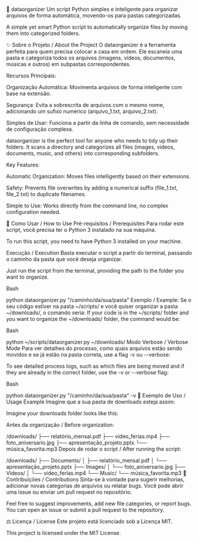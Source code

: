 📂 dataorganizer
Um script Python simples e inteligente para organizar arquivos de forma automática, movendo-os para pastas categorizadas.

A simple yet smart Python script to automatically organize files by moving them into categorized folders.

✨ Sobre o Projeto / About the Project
O dataorganizer é a ferramenta perfeita para quem precisa colocar a casa em ordem. Ele escaneia uma pasta e categoriza todos os arquivos (imagens, vídeos, documentos, músicas e outros) em subpastas correspondentes.

Recursos Principais:

Organização Automática: Movimenta arquivos de forma inteligente com base na extensão.

Segurança: Evita a sobrescrita de arquivos com o mesmo nome, adicionando um sufixo numérico (arquivo_1.txt, arquivo_2.txt).

Simples de Usar: Funciona a partir da linha de comando, sem necessidade de configuração complexa.

dataorganizer is the perfect tool for anyone who needs to tidy up their folders. It scans a directory and categorizes all files (images, videos, documents, music, and others) into corresponding subfolders.

Key Features:

Automatic Organization: Moves files intelligently based on their extensions.

Safety: Prevents file overwrites by adding a numerical suffix (file_1.txt, file_2.txt) to duplicate filenames.

Simple to Use: Works directly from the command line, no complex configuration needed.

🚀 Como Usar / How to Use
Pré-requisitos / Prerequisites
Para rodar este script, você precisa ter o Python 3 instalado na sua máquina.

To run this script, you need to have Python 3 installed on your machine.

Execução / Execution
Basta executar o script a partir do terminal, passando o caminho da pasta que você deseja organizar.

Just run the script from the terminal, providing the path to the folder you want to organize.

Bash

python dataorganizer.py "/caminho/da/sua/pasta"
Exemplo / Example:
Se o seu código estiver na pasta ~/scripts/ e você quiser organizar a pasta ~/downloads/, o comando seria:
If your code is in the ~/scripts/ folder and you want to organize the ~/downloads/ folder, the command would be:

Bash

python ~/scripts/dataorganizer.py ~/downloads/
Modo Verbose / Verbose Mode
Para ver detalhes do processo, como quais arquivos estão sendo movidos e se já estão na pasta correta, use a flag -v ou --verbose:

To see detailed process logs, such as which files are being moved and if they are already in the correct folder, use the -v or --verbose flag:

Bash

python dataorganizer.py "/caminho/da/sua/pasta" -v
📝 Exemplo de Uso / Usage Example
Imagine que a sua pasta de downloads esteja assim:

Imagine your downloads folder looks like this:

Antes da organização / Before organization:

/downloads/
├── relatório_mensal.pdf
├── video_ferias.mp4
├── foto_aniversario.jpg
├── apresentação_projeto.pptx
└── música_favorita.mp3
Depois de rodar o script / After running the script:

/downloads/
├── Documents/
│   ├── relatório_mensal.pdf
│   └── apresentação_projeto.pptx
├── Images/
│   └── foto_aniversario.jpg
├── Videos/
│   └── video_ferias.mp4
└── Music/
    └── música_favorita.mp3
🤝 Contribuições / Contributions
Sinta-se à vontade para sugerir melhorias, adicionar novas categorias de arquivos ou relatar bugs. Você pode abrir uma issue ou enviar um pull request no repositório.

Feel free to suggest improvements, add new file categories, or report bugs. You can open an issue or submit a pull request to the repository.

⚖️ Licença / License
Este projeto está licenciado sob a Licença MIT.

This project is licensed under the MIT License.
